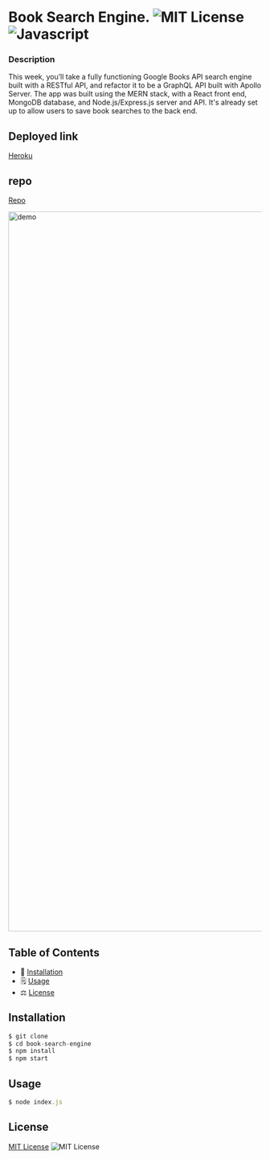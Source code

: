 # Book Search Engine.  ![MIT License](https://img.shields.io/badge/mit-brightgreen) ![Javascript](https://img.shields.io/github/languages/top/nielsenjared/badmath)

### Description
This week, you’ll take a fully functioning Google Books API search engine built with a RESTful API, and refactor it to be a GraphQL API built with Apollo Server. The app was built using the MERN stack, with a React front end, MongoDB database, and Node.js/Express.js server and API. It's already set up to allow users to save book searches to the back end.

## Deployed link
[Heroku](book-detective-api.herokuapp.com)

## repo 
[Repo](https://github.com/katyajuliet/book-detective-app)

<img width="1433" alt="demo" src="">

## Table of Contents 
* 🔧 [Installation](#installation)
* 🗒️ [Usage](#usage)
* ⚖️  [License](#license)

## Installation
```typescript
$ git clone 
$ cd book-search-engine
$ npm install
$ npm start
```
  
## Usage 
```typescript
$ node index.js
```
  
##  License

 <a href="http://choosealicense.com/licenses/mit/" target="_blank">MIT License</a> ![MIT License](https://img.shields.io/badge/mit-brightgreen) 


